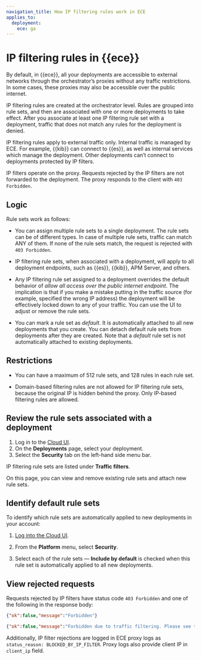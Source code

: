 ```yaml
---
navigation_title: How IP filtering rules work in ECE
applies_to:
  deployment:
    ece: ga
---
```


# IP filtering rules in {{ece}}

By default, in {{ece}}, all your deployments are accessible to external networks through the orchestrator’s proxies without any traffic restrictions. In some cases, these proxies may also be accessible over the public internet.

IP filtering rules are created at the orchestrator level. Rules are grouped into rule sets, and then are associated with one or more deployments to take effect. After you associate at least one IP filtering rule set with a deployment, traffic that does not match any rules for the deployment is denied.

IP filtering rules apply to external traffic only. Internal traffic is managed by ECE. For example, {{kib}} can connect to {{es}}, as well as internal services which manage the deployment. Other deployments can’t connect to deployments protected by IP filters.

IP filters operate on the proxy. Requests rejected by the IP filters are not forwarded to the deployment. The proxy responds to the client with `403 Forbidden`.

## Logic

Rule sets work as follows:

- You can assign multiple rule sets to a single deployment. The rule sets can be of different types. In case of multiple rule sets, traffic can match ANY of them. If none of the rule sets match, the request is rejected with `403 Forbidden`.

- IP filtering rule sets, when associated with a deployment, will apply to all deployment endpoints, such as {{es}}, {{kib}}, APM Server, and others.

- Any IP filtering rule set assigned to a deployment overrides the default behavior of *allow all access over the public internet endpoint*. The implication is that if you make a mistake putting in the traffic source (for example, specified the wrong IP address) the deployment will be effectively locked down to any of your traffic. You can use the UI to adjust or remove the rule sets.

- You can mark a rule set as *default*. It is automatically attached to all new deployments that you create. You can detach default rule sets from deployments after they are created. Note that a *default* rule set is not automatically attached to existing deployments.

## Restrictions

- You can have a maximum of 512 rule sets, and 128 rules in each rule set.

- Domain-based filtering rules are not allowed for IP filtering rule sets, because the original IP is hidden behind the proxy. Only IP-based filtering rules are allowed.

## Review the rule sets associated with a deployment

1. Log in to the [Cloud UI](/deploy-manage/deploy/cloud-enterprise/log-into-cloud-ui.md).
2. On the **Deployments** page, select your deployment.
3. Select the **Security** tab on the left-hand side menu bar.

IP filtering rule sets are listed under **Traffic filters**.

On this page, you can view and remove existing rule sets and attach new rule sets.

## Identify default rule sets

To identify which rule sets are automatically applied to new deployments in your account:

1. [Log into the Cloud UI](/deploy-manage/deploy/cloud-enterprise/log-into-cloud-ui.md).

2. From the **Platform** menu, select **Security**.

3. Select each of the rule sets — **Include by default** is checked when this rule set is automatically applied to all new deployments.

## View rejected requests

Requests rejected by IP filters have status code `403 Forbidden` and one of the following in the response body:

```json
{"ok":false,"message":"Forbidden"}
```

```json
{"ok":false,"message":"Forbidden due to traffic filtering. Please see the Elastic documentation on Traffic Filtering for more information."}
```

Additionally, IP filter rejections are logged in ECE proxy logs as `status_reason: BLOCKED_BY_IP_FILTER`. Proxy logs also provide client IP in `client_ip` field.
